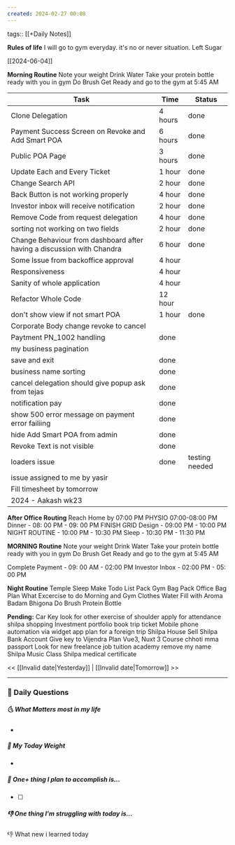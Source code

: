 ```yaml
---
created: 2024-02-27 00:08
---
```

tags:: [[+Daily Notes]]

**Rules of life**
I will go to gym everyday. it's no or never situation.
Left Sugar

[[2024-06-04]]

**Morning Routine**
Note your weight
Drink Water
Take your protein bottle ready with you in gym
Do Brush
Get Ready and go to the gym at 5:45 AM



| Task                                                                   | Time    | Status         |
| ---------------------------------------------------------------------- | ------- | -------------- |
| Clone Delegation                                                       | 4 hours | done           |
| Payment Success Screen on Revoke and Add Smart POA                     | 6 hours | done           |
| Public POA Page                                                        | 3 hours | done           |
| Update Each and Every Ticket                                           | 1 hour  | done           |
| Change Search API                                                      | 2 hour  | done           |
| Back Button is not working properly                                    | 4 hour  | done           |
| Investor inbox will receive notification                               | 2 hour  | done           |
| Remove Code from request delegation                                    | 4 hour  | done           |
| sorting not working on two fields                                      | 2 hour  | done           |
| Change Behaviour from dashboard after having a discussion with Chandra | 6 hour  | done           |
| Some Issue from backoffice approval                                    | 4 hour  |                |
| Responsiveness                                                         | 4 hour  |                |
| Sanity of whole application                                            | 4 hour  |                |
| Refactor Whole Code                                                    | 12 hour |                |
| don't show view if not smart POA                                       | 1 hour  | done           |
| Corporate Body change revoke to cancel                                 |         |                |
| Paytment PN_1002 handling                                              | done    |                |
| my business pagination                                                 |         |                |
| save and exit                                                          | done    |                |
| business name sorting                                                  | done    |                |
| cancel delegation should give popup ask from tejas                     | done    |                |
| notification pay                                                       | done    |                |
| show 500 error message on payment error failiing                       | done    |                |
| hide Add Smart POA from admin                                          | done    |                |
| Revoke Text is not visible                                             | done    |                |
| loaders issue                                                          | done    | testing needed |
| issue assigned to me by yasir                                          |         |                |
| Fill timesheet by tomorrow                                             |         |                |
| 2024 - Aakash wk23                                                     |         |                |
**After Office Routing**
Reach Home by 07:00 PM 
PHYSIO 07:00-08:00 PM
Dinner - 08: 00 PM - 09: 00 PM
FINISH GRID Design - 09:00 PM - 10:00 PM
NIGHT ROUTINE - 10:00 PM - 10:30 PM
Sleep - 10:30 PM - 11:30 PM


**MORNING Routine**
Note your weight
Drink Water
Take your protein bottle ready with you in gym
Do Brush
Get Ready and go to the gym at 5:45 AM

Complete Payment - 09: 00 AM - 02:00 PM
Investor Inbox - 02:00 PM - 05: 00 PM

**Night Routine**
Temple Sleep
Make Todo List
Pack Gym Bag
Pack Office Bag
Plan What Excercise to do
Morning and Gym Clothes
Water Fill with Aroma
Badam Bhigona
Do Brush
Protein Bottle

**Pending:**
Car Key
look for other exercise of shoulder
apply for attendance
shilpa shopping 
Investment portfolio 
book trip ticket
Mobile phone automation via widget app
plan for a foreign trip
Shilpa House Sell
Shilpa Bank Account
Give key to Vijendra
Plan Vue3, Nuxt 3 Course
chhoti mma passport
Look for new freelance job 
tuition academy remove my name
Shilpa Music Class
Shilpa medical certificate


<< [[Invalid date|Yesterday]] | [[Invalid date|Tomorrow]] >>

---
### 📅 Daily Questions
##### 🌜 What Matters most in my life
- 

##### 🙌 My Today Weight
- 

##### 🚀 One+ thing I plan to accomplish is...
- [ ] 

##### 👎 One thing I'm struggling with today is...


👎 What new i learned today
